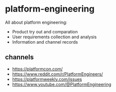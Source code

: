# platform-engineering

All about platform engineering:
- Product try out and comparation
- User requirements collection and analysis
- Information and channel records

##  channels

- https://platformcon.com/
- https://www.reddit.com/r/PlatformEngineers/
- https://platformweekly.com/issues
- https://www.youtube.com/@PlatformEngineering